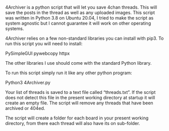 ﻿4Archiver is a python script that will let you save 4chan threads.  This will save the posts in the thread as well as any uploaded images.
This script was written in Python 3.8 on Ubuntu 20.04,  I tried to make the script as system agnostic but I cannot guarantee it will work on other operating systems.

4Archiver relies on a few non-standard libraries you can install with pip3.  To run this script you will need to install:
 
PySimpleGUI
pywebcopy
httpx

The other libraries I use should come with the standard Python library.

To run this script simply run it like any other python program:

Python3 4Archiver.py

Your list of threads is saved to a text file called “threads.txt”.  If the script does not detect this file in the present working directory at startup it will create an empty file.  The script will remove any threads that have been archived or 404ed. 

The script will create a folder for each board in your present working directory,  from there each thread will also have its on sub-folder.   
